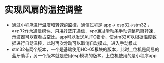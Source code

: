 # 实现风扇的温控调整

- 通过小程序进行温度和转速的监控，通信过程是 app-> esp32->stm32 ， esp32作为通信模块，只进行蓝牙通信，app通过滑动条手动调整风扇转速，示波器可以查看占空比。app可以发送AUTO指令，使stm32可以根据温度数据进行自动温控，此时再次滑动可以取消自动模式，进入手动模式
- stm32有两个版本，一个是基础使用HC-05模块的版本，此时上位机是简易的蓝牙助手，另一个版本就是使用esp模块的版本，上位机使用的是小程序app
